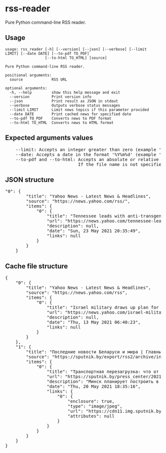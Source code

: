 # rss-reader

Pure Python command-line RSS reader.

## Usage

```shell 
usage: rss_reader [-h] [--version] [--json] [--verbose] [--limit LIMIT] [--date DATE] [--to-pdf TO_PDF] 
                  [--to-html TO_HTML] [source]

Pure Python command-line RSS reader.

positional arguments:
  source             RSS URL

optional arguments:
  -h, --help         show this help message and exit
  --version          Print version info
  --json             Print result as JSON in stdout
  --verbose          Outputs verbose status messages
  --limit LIMIT      Limit news topics if this parameter provided
  --date DATE        Print cached news for specified date
  --to-pdf TO_PDF    Converts news to PDF format
  --to-html TO_HTML  Converts news to HTML format
```

## Expected arguments values

<pre>
    --limit: Accepts an integer greater than zero (example '--limit=0')
    --date: Accepts a date in the format '%Y%m%d' (example '--date=20210525')
    --to-pdf and --to-html: Accepts an absolute or relative path with or without a filename (example 'folder/filename.pdf' or '/home/username/folder').
                            If the file name is not specified, a file is created with the current date and time as filename (example '2021-05-25 12:25:26.850176.pdf')
</pre>

## JSON structure

<pre>
"0": {
        "title": "Yahoo News - Latest News & Headlines",
        "source": "https://news.yahoo.com/rss/",
        "items": {
            "0": {
                "title": "Tennessee leads with anti-transgender laws",
                "url": "https://news.yahoo.com/tennessee-leads-anti-transgender-laws-203549108.html",
                "description": null,
                "date": "Sun, 23 May 2021 20:35:49",
                "links": null
            }
        }
    }
</pre>

## Cache file structure

<pre>
{
    "0": {
        "title": "Yahoo News - Latest News & Headlines",
        "source": "https://news.yahoo.com/rss",
        "items": {
            "0": {
                "title": "Israel military draws up plan for ground invasion of Gaza",
                "url": "https://news.yahoo.com/israel-military-draws-plan-ground-064023988.html",
                "description": null,
                "date": "Thu, 13 May 2021 06:40:23",
                "links": null
            }
        }
    },
    "1": {
        "title": "Последние новости Беларуси и мира | Главные события 2021 - Sputnik",
        "source": "https://sputnik.by/export/rss2/archive/index.xml",
        "items": {
            "0": {
                "title": "Транспортная перезагрузка: что от нее ждут Беларусь и Россия?",
                "url": "https://sputnik.by/press_center/20210520/1047678494/Transportnaya-perezagruzka-chto-ot-nee-zhdut-Belarus-i-Rossiya.html",
                "description": "Минск планирует построить в России собственные перевалочные терминалы для экспорта продукции по морю.",
                "date": "Thu, 20 May 2021 18:35:16",
                "links": {
                    "0": {
                        "enclosure": true,
                        "type": "image/jpeg",
                        "url": "https://cdn11.img.sputnik.by/images/07e5/01/1b/1046753762.jpg",
                        "attributes": null
                    }
                }
            }
        }
    }
}
</pre>